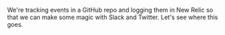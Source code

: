 We're tracking events in a GitHub repo and logging them in New Relic so that we can make some magic with Slack and Twitter. Let's see where this goes. 